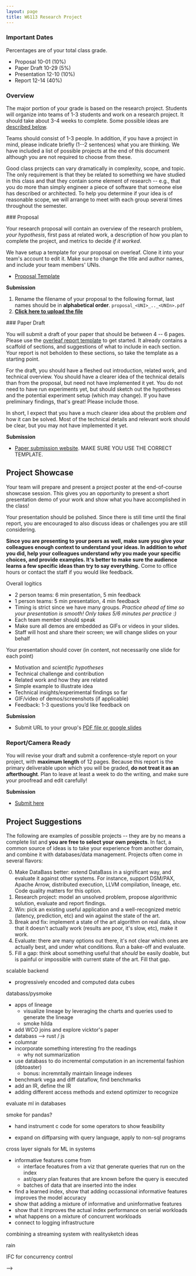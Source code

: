 ```yaml
---
layout: page
title: W6113 Research Project
---
```


<style>
.cool {
  background-color: steelblue;
  color: white;
  text-weight: bold;
}
</style>

### Important Dates 

Percentages are of your total class grade.

* Proposal    10-01   (10%)
* Paper Draft   10-29  (5%)
* Presentation  12-10  (10%)
* Report        12-14   (40%)



### Overview

The major portion of your grade is based on the research project. Students will organize into teams of 1-3 students and work on a research project.  It should take about 3-4 weeks to complete.  Some possible ideas are [described below](#suggestions).

Teams should consist of 1-3 people. In addition, if you have a project in mind, please indicate briefly (1--2 sentences) what you are thinking. We have included a list of possible projects at the end of this document although you are not required to choose from these.


Good class projects can vary dramatically in complexity, scope, and topic. The only requirement is that they be related to something we have studied in this class and that they contain some element of research -- e.g., that you do more than simply engineer a piece of software that someone else has described or architected. To help you determine if your idea is of reasonable scope, we will arrange to meet with each group several times throughout the semester.


<a name="proposal" />
### Proposal

Your research proposal will contain an overview of the research problem, _your hypothesis_, first pass at related work, a description of how you plan to complete the project, and metrics to decide _if it worked_.   

We have setup a template for your proposal on overleaf.  Clone it into your team's account to edit it.  Make sure to change the title and author names, and include your team members' UNIs.

* [Proposal Template](https://www.overleaf.com/read/xhpgqyqbghry)

**Submission**

1. Rename the filename of your proposal to the following format, last names should be in **alphabetical order**. `proposal_<UNI>_.._<UNIn>.pdf`
2. [**Click here to upload the file**](#)




<a name="draft" />
### Paper Draft

You will submit a draft of your paper that should be between 4 -- 6 pages. Please use the [overleaf report template](https://www.overleaf.com/read/phmrptrtjrhz) to get started.  It already contains a scaffold of sections, and suggestions of what to include in each section.  Your report is not beholden to these sections, so take the template as a starting point.  

For the draft, you should have a fleshed out introduction, related work, and technical overview.  You should have a clearer idea of the technical details than from the proposal, but need not have implemented it yet.  You do not need to have run experiments yet, but should sketch out the hypotheses and the potential experiment setup (which may change). If you have preliminary findings, that's great!  Please include those.

In short, I expect that you have a much clearer idea about the problem _and_ how it can be solved.  Most of the technical details and relevant work should be clear, but you may not have implemented it yet.

**Submission**

* [Paper submission website](#).  MAKE SURE YOU USE THE CORRECT TEMPLATE.



<!--
<a name="midpoint"></a>
### Mock PC Meeting and Paper Draft

We will spend two class sessions running a mock program committee (PC) meeting.  The timeline for this will be as follows:

* **TBA  11:59PM EST** Submit a draft of your paper to CMT **[using the ACM proceedings LaTeX template](https://www.acm.org/publications/proceedings-template)**.   The draft should be a fleshed out version of your proposal, with substantially more technical details and a sketch of your experiments.
* **TBA** You will be assigned 3-4 papers to review, and serve as the "lead" for one.  The review format will be the same as the reviews throughout the semester.
* **TBA 11:59PM EST** You will submit your reviews to CMT.   Read the other reviews for your assigned papers over the weekend.  
* **TBA** We will discuss each paper based on the reviews (authors will step out of the room).  Each reviewer will argue their view on the paper, and try to reach a consensus.  The lead is responsible for running the discussion.   The lead will also summarize the discussion/outcome into a meta review.  

#### Paper Reviews

Paper reviews address the same points as the roles that we have been focusing on.  They are different in that you want to propose concrete points that are great, and points that can use improvement.  Beyond that, study suggestions on how to review, and NOT review, papers:

* [Review AntiPatterns (written for FSE 14 PC)](https://homes.cs.washington.edu/~mernst/advice/review-antipatterns-devanbu.txt)
* [Ethics of Peer Review](https://ori.hhs.gov/sites/default/files/prethics.pdf)
* [How NOT to review a paper](https://sigmodrecord.org/publications/sigmodRecord/0812/p100.open.cormode.pdf)
* [Conference Reviewing Considered Harmful](https://homes.cs.washington.edu/~tom/support/confreview.pdf): A view on how reviewing works in practice.


#### PC Meeting

Preparation

* Read the reviews for each paper, including papers you did not review
* Prepare to share your perspective on each paper.


For each paper, we will choose one or more of the reviewers as the "Shephard".  Their job is to:

* Lead the discussion during the PC meeting
* Work with the individual reviewers to ensure that the reviews are complete, positive, constructive, and reflect the discussion.
* Work with the authors during the rest of the semester to ensure that the final version of the paper meets the standards from the PC discussion.
* In short, the paper's success is tied to the Shephard's success.

PC Meeting Format

* We will discuss half the papers in each lecture.
* Authors of the discussed paper will leave the room.
* PC will discuss the paper, along the dimensions that your review roles have been focusing on, and agree on feedback to provide authors
* Shephard will write a summary review emphasizing the main points for the authors
* Each reviewer will update their own reviews based on the discussion.  This can involve removing points, adding new comments, clarifying points, etc
* Shephard works with reviewers to ensure reviews are constructive.  
* Reviews are released day after the PC meeting at the latest.

Paper Discussion Format

* Shephard leads the discussion.  
* Reviewers summarize their overall impressions, then broader discussion about the merits of the work
* All reviewers and PC members have equal standing
* Shephard keeps the discussion on track, and keeps time.

<a name="shepherd"/>
#### Shepherd Duties after PC Meeting

* Go over all reviews for shepherd'd paper and ensure they are positive, detailed, and constructive.
* Write summary review, and get sign off by reviewers.
  * Summary review should be written in Details box of your review, under a heading such as 
  
        -------- SUMMARY REVIEW --------

* Discuss with paper authors in person to clarify review suggestions.


<a name="reflection"/>
#### Post-PC Meeting Reflection

[Use this form to submit](https://forms.gle/wmqKEU1AW4bMs3G4A)

Reflect on your own reviewing

1. For each paper you reviewed:
  * What are the top 3 or more ways in which your review is similar to the other reviewers?
  * What are the top 3 or more ways in which your review is different to the other reviews?
2. Overall, what are takeaways or lessons from this process that you can apply when you write reviews in the future?

Submit a reflection of your project

* How can you improve the motivation/introduction (if applicable)?
* How can you improve the technical ideas (if applicable)?
* How can you improve the evaluation (if applicable)?
* How can you improve the writing and argumentation (if applicable)?
* How useful were the reviews?

-->


## <a name="showcase"/>Project Showcase 

Your team will prepare and present a project poster at the end-of-course showcase session.   This gives you an opportunity to present a short presentation demo of your work and show what you have accomplished in the class!  

Your presentation should be polished.  Since there is still time until the final report, you are encouraged to also discuss ideas or challenges you are still considering.  

**Since you are presenting to your peers as well, make sure you give your colleagues enough context to understand your ideas.  In addition to _what_ you did, help your colleagues understand _why_ you made your specific choices, and provide examples.  It's better to make sure the audience learns a few specific ideas than try to say everything.**  Come to office hours or contact the staff if you would like feedback.

Overall logitics

* 2 person teams: 6 min presentation, 5 min feedback
* 1 person teams: 5 min presentation, 4 min feedback
* Timing is strict since we have many groups.  *Practice ahead of time so your presentation is smooth!  Only takes 5/6 minutes per practice :)*
* Each team member should speak
* Make sure all demos are embedded as GIFs or videos in your slides.
* Staff will host and share their screen; we will change slides on your behalf

Your presentation should cover (in content, not necessarily one slide for each point)

* Motivation and *scientific hypotheses*
* Technical challenge and contribution
* Related work and how they are related
* Simple example to illustrate idea
* Technical insights/experimental findings so far
* GIF/video of demos/screenshots (if applicable)
* Feedback: 1-3 questions you’d like feedback on

**Submission**

* Submit URL to your group's [PDF file or google slides](#)



### Report/Camera Ready

You will revise your draft and submit a conference-style report on your project, with **maximum length** of 12 pages. 
Because this report is the primary deliverable upon which you will be graded, **do not treat it as an afterthought**. Plan to leave at least a week to do the writing, and make sure your proofread and edit carefully!

**Submission**

* [Submit here](#) 

<a name="suggestions"></a>
## Project Suggestions

The following are examples of possible projects -- they are by no means a complete list and **you are free to select your own projects**.  In fact, a common source of ideas is to take your experience from another domain, and combine it with databases/data management.  Projects often come in several flavors:

0. Make DataBass better: extend DataBass in a significant way, and evaluate it against other systems.  For instance, support DSM/PAX, Apache Arrow, distributed execution, LLVM compilation, lineage, etc.  Code quality matters for this option.
1. Research project: model an unsolved problem, propose algorithmic solution, evaluate and report findings.
2. Win: pick an existing useful application and a well-recognized metric (latency, prediction, etc) and win against the state of the art.
3. Break and fix: implement a state of the art algorithm on real data, show that it doesn't actually work (results are poor, it's slow, etc), make it work.
4. Evaluate: there are many options out there, it's not clear which ones are actually best, and under what conditions.  Run a bake-off and evaluate.
5. Fill a gap:  think about something useful that _should_ be easily doable, but is painful or impossible with current state of the art.  Fill that gap.


<!--

khameleon

* serverless/lmfao --> scalable backend
* progressively encoded and computed data cubes

databass/pysmoke

* apps of lineage
  * visualize lineage by leveraging the charts and queries 
    used to generate the lineage
  * smoke hilda
* add WCO joins and explore vicktor's paper
* databass --> rust / js
* columnar
* incorporate something interesting fro the readings
  * why not summarization
* use databass to do incremental computation in an incremental fashion (dbtoaster)
  * bonus: incremntally maintain lineage indexes
* benchmark vega and diff dataflow, find benchmarks
* add an IR, define the IR
* adding different access methods and extend optimizer to recognize

evaluate ml in databases

smoke for pandas?

* hand instrument c code for some operators to show feasibility

* expand on diffparsing with query language, apply to non-sql programs

cross layer signals for ML in systems

* informative features come from
  * interface feoatures from a viz that generate queries that run on the index
  * ast/query plan features that are known before the query is executed
  * batches of data that are inserted into the index
* find a learned index, show that adding occassional informative features 
  improves the model accuracy
* show that adding a mixture of informative and uninformative features 
* show that it improves the actual index performance on serial workloads
* what happens on a mixture of concurrent workloads
* connect to logging infrastructure

combining a streaming system with realitysketch ideas

rain

IFC for concurrency control

-->


<!--

Potential ideas

* Apache Arrow is the defacto standard for moving data around.  Build an in-browser fast execution engine for apache arrow using asm and typed arrays.  You can assume that only foreign key joins are used (cardinality will not explode).
* query compiler to rust
* RL across execution layers 
* Some RL + data structure business


* Visualizations and clients currently need to poll from materialized
  * the system supports creating streaming sinks
  * extend vega lite to rewrite subsets of the spec into
    materialized views that can stream changes directly to the client.

use lineage in interesting ways

* not "show inputs", not "whynot"
* actually use it -- implement smoke hilda


-->
